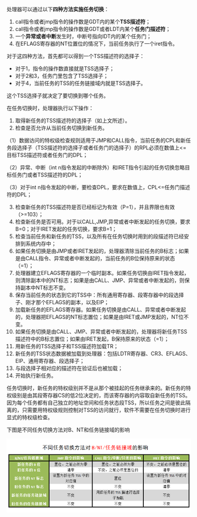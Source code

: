 处理器可以通过以下**四种方法实施任务切换**： 

1. call指令或者jmp指令的操作数是GDT内的某个**TSS描述符**； 
2. call指令或者jmp指令的操作数是GDT或者LDT内某个**任务门描述符**； 
3. 一个**异常或者中断**发生时，中断号指向IDT内的某个任务门； 
4. 在EFLAGS寄存器的NT位置位的情况下，当前任务执行了一个iret指令。

对于这四种方法，首先都可以得到一个TSS描述符的选择子： 
- 对于1，指令的操作数直接就是TSS选择子； 
- 对于2和3，任务门里包含了TSS选择子； 
- 对于4，当前任务的TSS的任务链接域内就是TSS选择子。 

这个TSS选择子就决定了要切换到哪个任务。

在任务切换时，处理器执行以下操作： 
1. 取得新任务的TSS描述符的选择子（如上文所述）。 
2. 检查是否允许从当前任务切换到新任务。 

（1）数据访问的特权级检查规则适用于JMP和CALL指令，当前任务的CPL和新任务段选择子（TSS描述符的选择子或者任务门的选择子）的RPL必须在数值上<=目标TSS描述符或者任务门的DPL； 

（2）异常、中断（int n指令发起的中断除外）和IRET指令引起的任务切换忽略目标任务门或者TSS描述符的DPL； 

（3）对于int n指令发起的中断，要检查DPL，要求在数值上，CPL<=任务门描述符的DPL； 

3. 检查新任务的TSS描述符是否已经标记为有效（P=1），并且界限也有效（>=103）； 
4. 检查新任务是否可用。对于以CALL,JMP,异常或者中断发起的任务切换，要求B=0；对于IRET发起的任务切换，要求B=1； 
5. 检查当前任务和新任务的TSS，以及所有在任务切换时用到的段描述符已经安排到系统内存中； 
6. 如果任务切换是由JMP或者IRET发起的，处理器清除当前任务的B标志；如果是由CALL指令、异常或者中断发起的，当前任务的B位保持原来的状态（=1）； 
7. 处理器建立EFLAGS寄存器的一个临时副本。如果任务切换由IRET指令发起，则清除副本中的NT标志；如果是由CALL、JMP、异常或者中断发起的，则保持副本中NT标志不变。 
8. 保存当前任务的状态到它的TSS中：所有通用寄存器、段寄存器中的段选择子、刚才那个EFLAGS的副本，以及EIP； 
9. 加载新任务的EFLAGS寄存器。如果任务切换是由CALL、异常或者中断发起的，处理器把EFLAGS的NT标志置位；如果是由IRET或JMP发起的，NT位不变。 
10. 如果任务切换是由CALL、JMP、异常或者中断发起的，处理器将新任务TSS描述符中的B标志置位；如果由IRET发起，B保持原来的状态（=1）； 
11. 用新任务的TSS选择子和TSS描述符加载TR； 
12. 新任务的TSS状态数据被加载到处理器：包括LDTR寄存器、CR3、EFLAGS、EIP、通用寄存器、段选择子； 
13. 与段选择子相对应的描述符在验证后也被加载； 
14. 开始执行新任务。

任务切换时，新任务的特权级别并不是从那个被挂起的任务继承来的。新任务的特权级别是由其段寄存器CS的低2位决定的，而该寄存器的内容取自新任务的TSS。因为每个任务都有自己独立的地址空间和任务状态段TSS，所以任务之间是彼此隔离的，只需要用特权级规则控制对TSS的访问就行，软件不需要在任务切换时进行显式的特权级检查。

下图是不同任务切换方法对B、NT和任务链接域的影响

![config](images/8.png)